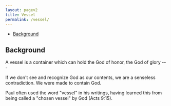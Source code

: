 ```yaml
---
layout: pagev2
title: Vessel
permalink: /vessel/
---
```

- [Background](#background)

## Background

A vessel is a container which can hold the God of honor, the God of glory ---

If we don't see and recognize God as our contents, we are a senseless contradiction. We were made to contain God.

Paul often used the word "vessel" in his writings, having learned this from being called a "chosen vessel" by God (Acts 9:15).